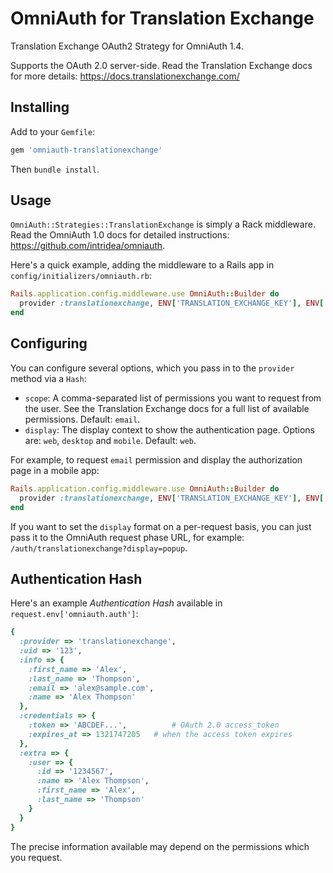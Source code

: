 # OmniAuth for Translation Exchange

Translation Exchange OAuth2 Strategy for OmniAuth 1.4.

Supports the OAuth 2.0 server-side. Read the Translation Exchange docs for more details: https://docs.translationexchange.com/

## Installing

Add to your `Gemfile`:

```ruby
gem 'omniauth-translationexchange'
```

Then `bundle install`.

## Usage

`OmniAuth::Strategies::TranslationExchange` is simply a Rack middleware. Read the OmniAuth 1.0 docs for detailed instructions: https://github.com/intridea/omniauth.

Here's a quick example, adding the middleware to a Rails app in `config/initializers/omniauth.rb`:

```ruby
Rails.application.config.middleware.use OmniAuth::Builder do
  provider :translationexchange, ENV['TRANSLATION_EXCHANGE_KEY'], ENV['TRANSLATION_EXCHANGE_SECRET']
end
```

## Configuring

You can configure several options, which you pass in to the `provider` method via a `Hash`:

* `scope`: A comma-separated list of permissions you want to request from the user. See the Translation Exchange docs for a full list of available permissions. Default: `email`.
* `display`: The display context to show the authentication page. Options are: `web`, `desktop` and `mobile`. Default: `web`.

For example, to request `email` permission and display the authorization page in a mobile app:
 
```ruby
Rails.application.config.middleware.use OmniAuth::Builder do
  provider :translationexchange, ENV['TRANSLATION_EXCHANGE_KEY'], ENV['TRANSLATION_EXCHANGE_SECRET'], :scope => 'email', :display => 'mobile'
end
```

If you want to set the `display` format on a per-request basis, you can just pass it to the OmniAuth request phase URL, for example: `/auth/translationexchange?display=popup`.

## Authentication Hash

Here's an example *Authentication Hash* available in `request.env['omniauth.auth']`:

```ruby
{
  :provider => 'translationexchange',
  :uid => '123',
  :info => {
    :first_name => 'Alex',
    :last_name => 'Thompson',
    :email => 'alex@sample.com',
    :name => 'Alex Thompson'
  },
  :credentials => {
    :token => 'ABCDEF...', 			# OAuth 2.0 access_token
    :expires_at => 1321747205 	# when the access token expires
  },
  :extra => {
    :user => {
      :id => '1234567',
      :name => 'Alex Thompson',
      :first_name => 'Alex',
      :last_name => 'Thompson'
    }
  }
}
```

The precise information available may depend on the permissions which you request.

